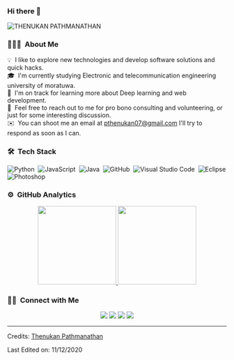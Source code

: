 ### Hi there 👋

![THENUKAN PATHMANATHAN](https://resize.indiatvnews.com/en/resize/newbucket/715_-/2021/06/hacker-1623403722.jpg)



<!-- ## 👋 &nbsp;Hey there! I'm Thenukan Pathmanathan -->

### 👨🏻‍💻 &nbsp;About Me

💡 &nbsp;I like to explore new technologies and develop software solutions and quick hacks.\
🎓 &nbsp;I'm currently studying Electronic and telecommunication engineering university of moratuwa.\
🌱 &nbsp;I'm on track for learning more about Deep learning and web development.\
💬 &nbsp;Feel free to reach out to me for pro bono consulting and volunteering, or just for some interesting discussion.\
✉️ &nbsp;You can shoot me an email at pthenukan07@gmail.com I'll try to respond as soon as I can.



### 🛠 &nbsp;Tech Stack

![Python](https://img.shields.io/badge/-Python-05122A?style=flat&logo=python)&nbsp;
![JavaScript](https://img.shields.io/badge/-JavaScript-05122A?style=flat&logo=javascript)&nbsp;
![Java](https://img.shields.io/badge/-Java-05122A?style=flat&logo=Java&logoColor=FFA518)&nbsp;
![GitHub](https://img.shields.io/badge/-GitHub-05122A?style=flat&logo=github)&nbsp;
![Visual Studio Code](https://img.shields.io/badge/-Visual%20Studio%20Code-05122A?style=flat&logo=visual-studio-code&logoColor=007ACC)&nbsp;
![Eclipse](https://img.shields.io/badge/-Eclipse-05122A?style=flat&logo=eclipse-ide&logoColor=2C2255)\
![Photoshop](https://img.shields.io/badge/-Photoshop-05122A?style=flat&logo=adobe-photoshop)&nbsp;


### ⚙️ &nbsp;GitHub Analytics

<p align="center">
<a href="https://github.com/thenukan">
  <img height="180em" src="https://github-readme-stats-eight-theta.vercel.app/api?username=AVS1508&show_icons=true&theme=algolia&include_all_commits=true&count_private=true"/>
  <img height="180em" src="https://github-readme-stats-eight-theta.vercel.app/api/top-langs/?username=AVS1508&layout=compact&langs_count=8&theme=algolia"/>
</a>
</p>

### 🤝🏻 &nbsp;Connect with Me

<p align="center">
<a href="https://www.linkedin.com/in/thenukan-pathmanathan-7027a01a4"><img src="https://img.shields.io/badge/-Thenukan %20Pathmanatan%20-0077B5?style=flat&logo=Linkedin&logoColor=white"/></a>
<a href="mailto:pthenukan07@gmail.com"><img src="https://img.shields.io/badge/-thenukan@gmail-D14836?style=flat&logo=Gmail&logoColor=white"/></a>
<a href="https://www.instagram.com/the_nukan_"><img src="https://img.shields.io/badge/-@thenukan-E4405F?style=flat&logo=Instagram&logoColor=white"/></a>
<a href="https://www.facebook.com/thenukan3"><img src="https://img.shields.io/badge/-@thenukan3-1877F2?style=flat&logo=Facebook&logoColor=white"/></a>

</p>

-----
Credits: [Thenukan Pathmanathan](https://github.com/thenukan)

Last Edited on: 11/12/2020
